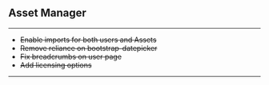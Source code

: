## Asset Manager
___

- ~~Enable imports for both users and Assets~~
- ~~Remove reliance on bootstrap-datepicker~~
- ~~Fix breadcrumbs on user page~~
- ~~Add licensing options~~

___
